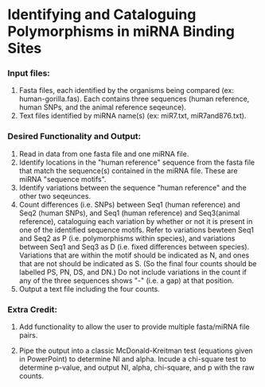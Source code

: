 # Identifying and Cataloguing Polymorphisms in miRNA Binding Sites

### Input files:

1. Fasta files, each identified by the organisms being compared (ex: human-gorilla.fas). Each contains three sequences (human reference, human SNPs, and the animal reference seqeunce).
2. Text files identified by miRNA name(s) (ex: miR7.txt, miR7and876.txt).

### Desired Functionality and Output:

1. Read in data from one fasta file and one miRNA file.
2. Identify locations in the "human reference" sequence from the fasta file that match the sequence(s) contained in the miRNA file. These are miRNA "sequence motifs".
3. Identify variations between the sequence "human reference" and the other two seqeunces.
4. Count differences (i.e. SNPs) between Seq1 (human reference) and Seq2 (human SNPs), and Seq1 (human reference) and Seq3(animal reference), cataloguing each variation by whether or not it is present in one of the identified sequence motifs. Refer to variations bewteen Seq1 and Seq2 as P (i.e. polymorphisms within species), and variations between Seq1 and Seq3 as D (i.e. fixed differences between species). Variations that are within the motif should be indicated as N, and ones that are not should be indicated as S. (So the final four counts should be labelled PS, PN, DS, and DN.) Do not include variations in the count if any of the three sequences shows "-" (i.e. a gap) at that position. 
4. Output a text file including the four counts. 

### Extra Credit:

1. Add functionality to allow the user to provide multiple fasta/miRNA file pairs.

2. Pipe the output into a classic McDonald-Kreitman test (equations given in PowerPoint) to determine NI and alpha. Incude a chi-square test to determine p-value, and output NI, alpha, chi-square, and p with the raw counts.

